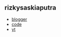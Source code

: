 ## rizkysaskiaputra
- [blogger](https://rizkysaskiaputra.github.io/blogger/)
- [code](https://rizkysaskiaputra.github.io/code/)
- [yt](https://rizkysaskiaputra.github.io/yt/)
